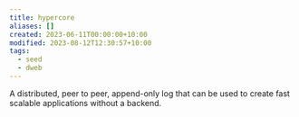 ```yaml
---
title: hypercore
aliases: []
created: 2023-06-11T00:00:00+10:00
modified: 2023-08-12T12:30:57+10:00
tags:
  - seed
  - dweb
---
```


A distributed, peer to peer, append-only log that can be used to create fast scalable applications without a backend.